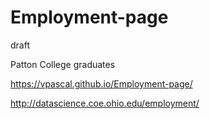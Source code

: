 # Employment-page
draft

Patton College graduates

https://vpascal.github.io/Employment-page/

http://datascience.coe.ohio.edu/employment/
